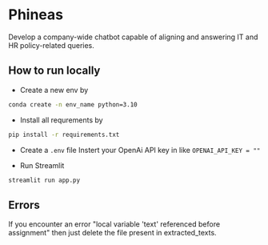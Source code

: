 # Phineas
 Develop a company-wide chatbot capable of aligning and answering IT and HR policy-related queries.

## How to run locally 
-   Create a new env by 
```bash 
conda create -n env_name python=3.10
```
-   Install all requrements by 
```bash 
pip install -r requirements.txt
```
-   Create a ```.env``` file 
Instert your OpenAi API key in like ```OPENAI_API_KEY = ""```

- Run Streamlit 
```bash 
streamlit run app.py
```

## Errors 
If you encounter an error "local variable 'text' referenced before assignment" then just delete the file present in extracted_texts. 
